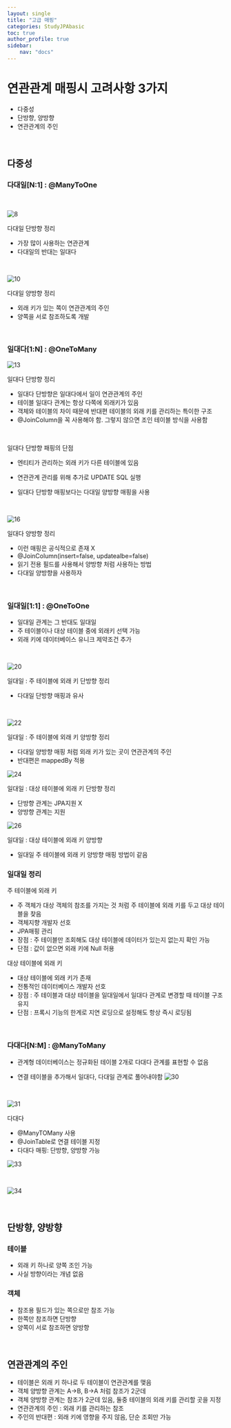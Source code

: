 ```yaml
---
layout: single
title: "고급 매핑"
categories: StudyJPAbasic
toc: true 
author_profile: true
sidebar:
    nav: "docs"
---
```


# 연관관계 매핑시 고려사항 3가지
- 다중성
- 단방향, 양방향
- 연관관계의 주인
  
<br>

## 다중성

### 다대일[N:1] : @ManyToOne

<br>

![8](/images/2022-08-28-variousMapping/8.png)



다대일 단방향 정리
- 가장 많이 사용하는 연관관계
- 다대일의 반대는 일대다

<br>


![10](/images/2022-08-28-variousMapping/10.png)

다대일 양방향 정리
- 외래 키가 있는 쪽이 연관관계의 주인
- 양쪽을 서로 참조하도록 개발

<br>

### 일대다[1:N] : @OneToMany

![13](/images/2022-08-28-variousMapping/13.png)


일대다 단방향 정리
- 일대다 단방향은 일대다에서 일이 연관관계의 주인
- 테이블 일대다 관계는 항상 다쪽에 외래키가 있음
- 객체와 테이블의 차이 때문에 반대편 테이블의 외래 키를 관리하는 특이한 구조
- @JoinColumn을 꼭 사용해야 함. 그렇지 않으면 조인 테이블 방식을 사용함

<br>

일대다 단방향 패핑의 단점
- 엔티티가 관리하는 외래 키가 다른 테이블에 있음
- 연관관계 관리를 위해 추가로 UPDATE SQL 실행
- 일대다 단방향 매핑보다는 다대일 양방향 매핑을 사용

  <br>

![16](/images/2022-08-28-variousMapping/16.png)


일대다 양방향 정리
- 이런 매핑은 공식적으로 존재 X
- @JoinColumn(insert=false, updatealbe=false)
- 읽기 전용 필드를 사용해서 양방향 처럼 사용하는 방법
- 다대일 양방향을 사용하자

<br>

### 일대일[1:1] : @OneToOne
- 일대일 관계는 그 반대도 일대일
- 주 테이블이나 대상 테이블 중에 외래키 선택 가능
- 외래 키에 데이터베이스 유니크 제약조건 추가

<br>

![20](/images/2022-08-28-variousMapping/20.png)


일대일 : 주 테이블에 외래 키 단방향 정리
- 다대일 단방향 매핑과 유사

<br>



![22](/images/2022-08-28-variousMapping/22.png)


일대일 : 주 테이블에 외래 키 양방향 정리
- 다대일 양방향 매핑 처럼 외래 키가 있는 곳이 연관관계의 주인
- 반대편은 mappedBy 적용

![24](/images/2022-08-28-variousMapping/24.png)

일대일 : 대상 테이블에 외래 키 단방향 정리
- 단방향 관계는 JPA지원 X
- 양방향 관계는 지원

![26](/images/2022-08-28-variousMapping/26.png)

일대일 : 대상 테이블에 외래 키 양방향
- 일대일 주 테이블에 외래 키 양방향 매핑 방법이 같음

### 일대일 정리
주 테이블에 외래 키
- 주 객체가 대상 객체의 참조를 가지는 것 처럼 주 테이블에 외래 키를 두고 대상 테이블을 찾음
- 객체지향 개발자 선호
- JPA매핑 관리
- 장점 : 주 테이블만 조회해도 대상 테이블에 데이터가 있는지 없는지 확인 가능
- 단점 : 값이 없으면 외래 키에 Null 허용

대상 테이블에 외래 키
- 대상 테이블에 외래 키가 존재
- 전통적인 데이터베이스 개발자 선호
- 장점 : 주 테이블과 대상 테이블을 일대일에서 일대다 관계로 변경할 때 테이블 구조 유지
- 단점 : 프록시 기능의 한계로 지연 로딩으로 설정해도 항상 즉시 로딩됨

<br>

### 다대다[N:M] : @ManyToMany
- 관계형 데이터베이스는 정규화된 테이블 2개로 다대다 관계를 표현할 수 없음

- 연결 테이블을 추가해서 일대다, 다대일 관계로 풀어내야함
![30](/images/2022-08-28-variousMapping/30.png)

<br>



![31](/images/2022-08-28-variousMapping/31.png)


다대다
- @ManyTOMany 사용
- @JoinTable로 연결 테이블 지정
- 다대다 매핑: 단방향, 양방향 가능
  

![33](/images/2022-08-28-variousMapping/33.png)



<br>


![34](/images/2022-08-28-variousMapping/34.png)

<br>

## 단방향, 양방향
### 테이블
- 외래 키 하나로 양쪽 조인 가능
- 사실 방향이라는 개념 없음

### 객체
- 참조용 필드가 있는 쪽으로만 참조 가능
- 한쪽만 참조하면 단방향
- 양쪽이 서로 참조하면 양방향

<br>

## 연관관계의 주인
- 테이블은 외래 키 하나로 두 테이블이 연관관계를 맺음
- 객체 양방향 관계는 A->B, B->A 처럼 참조가 2군데
- 객체 양방향 관계는 참조가 2군데 있음, 둘중 테이블의 외래 키를 관리할 곳을 지정
- 연관관계의 주인 : 외래 키를 관리하는 참조
- 주인의 반대편 : 외래 키에 영향을 주지 않음, 단순 조회만 가능


